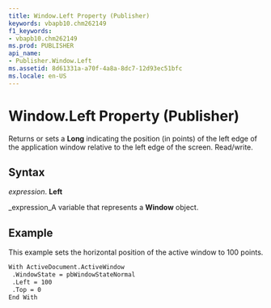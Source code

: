 ```yaml
---
title: Window.Left Property (Publisher)
keywords: vbapb10.chm262149
f1_keywords:
- vbapb10.chm262149
ms.prod: PUBLISHER
api_name:
- Publisher.Window.Left
ms.assetid: 8d61331a-a70f-4a8a-8dc7-12d93ec51bfc
ms.locale: en-US
---
```



# Window.Left Property (Publisher)

Returns or sets a  **Long** indicating the position (in points) of the left edge of the application window relative to the left edge of the screen. Read/write.


## Syntax

 _expression_. **Left**

 _expression_A variable that represents a  **Window** object.


## Example

This example sets the horizontal position of the active window to 100 points.


```vb
With ActiveDocument.ActiveWindow 
 .WindowState = pbWindowStateNormal 
 .Left = 100 
 .Top = 0 
End With
```



